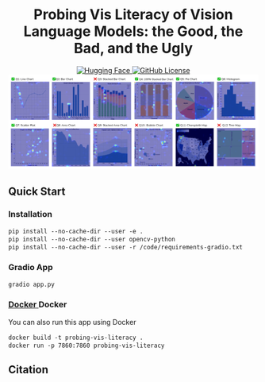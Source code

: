 <!-- markdownlint-disable first-line-h1 -->
<!-- markdownlint-disable html -->
<!-- markdownlint-disable no-duplicate-header -->

<div align="center">
    <h1>Probing Vis Literacy of Vision Language Models: the Good, the Bad, and the Ugly</h1>
</div>

<div align="center">
    <a href="https://huggingface.co/uw-insight-lab" target="_blank">
        <img src="https://img.shields.io/badge/HuggingFace-InsightLab-yellow?logo=huggingface" alt="Hugging Face" />
    </a>
    <a href="https://github.com/AustingDong/Probing-Vis-Literacy-of-Vision-Language-Models/blob/main/LICENSE" target="_blank">
        <img src="https://img.shields.io/github/license/AustingDong/Probing-Vis-Literacy-of-Vision-Language-Models" alt="GitHub License" />
    </a>
</div>

<div align="center">
    <img src="images/result_examples/chart_types_horizontal.png" alt="Example Preview" />
</div>

## Quick Start

### Installation

```shell
pip install --no-cache-dir --user -e .
pip install --no-cache-dir --user opencv-python
pip install --no-cache-dir --user -r /code/requirements-gradio.txt
```

### Gradio App

```shell
gradio app.py
```

### [Docker <i class="fa-brands fa-docker"></i>](https://www.docker.com/)Docker

You can also run this app using Docker

```shell
docker build -t probing-vis-literacy .
docker run -p 7860:7860 probing-vis-literacy
```

## Citation
